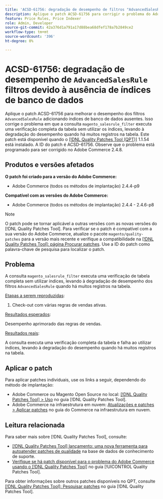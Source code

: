 ```yaml
---
title: 'ACSD-61756: degradação de desempenho de filtros "AdvancedSalesRule" devido à falta de índices de banco de dados'
description: Aplique o patch ACSD-61756 para corrigir o problema do Adobe Commerce em que a consulta "magento_salesrule_filter" executa uma verificação de tabela completa sem usar índices, resultando em degradação de desempenho ao manipular grandes volumes de registros. Este patch melhora o desempenho adicionando os índices de banco de dados ausentes para filtros "AdvancedSalesRule".
feature: Price Rules, Price Indexer
role: Admin, Developer
source-git-commit: 42a376d1a791a17d88bea68dfef178a7b2849ce2
workflow-type: tm+mt
source-wordcount: '396'
ht-degree: 0%

---
```


# ACSD-61756: degradação de desempenho de `AdvancedSalesRule` filtros devido à ausência de índices de banco de dados

Aplique o patch ACSD-61756 para melhorar o desempenho dos filtros `AdvancedSalesRule` adicionando índices de banco de dados ausentes. Isso corrige o problema em que a consulta `magento_salesrule_filter` executa uma verificação completa da tabela sem utilizar os índices, levando à degradação do desempenho quando há muitos registros na tabela. Este patch está disponível quando o [[!DNL Quality Patches Tool (QPT)]](https://experienceleague.adobe.com/en/docs/commerce-knowledge-base/kb/announcements/commerce-announcements/magento-quality-patches-released-new-tool-to-self-serve-quality-patches) 1.1.54 está instalado. A ID do patch é ACSD-61756. Observe que o problema está programado para ser corrigido no Adobe Commerce 2.4.8.

## Produtos e versões afetados

**O patch foi criado para a versão do Adobe Commerce:**

* Adobe Commerce (todos os métodos de implantação) 2.4.4-p9

**Compatível com as versões do Adobe Commerce:**

* Adobe Commerce (todos os métodos de implantação) 2.4.4 - 2.4.6-p8

>[!NOTE]
>
>O patch pode se tornar aplicável a outras versões com as novas versões do [!DNL Quality Patches Tool]. Para verificar se o patch é compatível com a sua versão do Adobe Commerce, atualize o pacote `magento/quality-patches` para a versão mais recente e verifique a compatibilidade na [[!DNL Quality Patches Tool]: página Procurar patches](https://experienceleague.adobe.com/tools/commerce-quality-patches/index.html). Use a ID do patch como palavra-chave de pesquisa para localizar o patch.

## Problema

A consulta `magento_salesrule_filter` executa uma verificação de tabela completa sem utilizar índices, levando à degradação de desempenho dos filtros `AdvancedSalesRule` quando há muitos registros na tabela.

<u>Etapas a serem reproduzidas</u>:

1. Check-out com várias regras de vendas ativas.

<u>Resultados esperados</u>:

Desempenho aprimorado das regras de vendas.

<u>Resultados reais</u>:

A consulta executa uma verificação completa da tabela e falha ao utilizar índices, levando à degradação do desempenho quando há muitos registros na tabela.

## Aplicar o patch

Para aplicar patches individuais, use os links a seguir, dependendo do método de implantação:

* Adobe Commerce ou Magento Open Source no local: [[!DNL Quality Patches Tool] > Uso](/help/tools/quality-patches-tool/usage.md) no guia [!DNL Quality Patches Tool].
* Adobe Commerce na infraestrutura em nuvem: [Atualizações e patches > Aplicar patches](https://experienceleague.adobe.com/docs/commerce-cloud-service/user-guide/develop/upgrade/apply-patches.html) no guia do Commerce na infraestrutura em nuvem.

## Leitura relacionada

Para saber mais sobre [!DNL Quality Patches Tool], consulte:

* [[!DNL Quality Patches Tool] lançamento: uma nova ferramenta para autoatender patches de qualidade](https://experienceleague.adobe.com/en/docs/commerce-knowledge-base/kb/announcements/commerce-announcements/magento-quality-patches-released-new-tool-to-self-serve-quality-patches) na base de dados de conhecimento de suporte.
* [Verifique se há patch disponível para o problema do Adobe Commerce usando o  [!DNL Quality Patches Tool]](/help/tools/quality-patches-tool/patches-available-in-qpt/check-patch-for-magento-issue-with-magento-quality-patches.md) no guia [!UICONTROL Quality Patches Tool].

Para obter informações sobre outros patches disponíveis no QPT, consulte [[!DNL Quality Patches Tool]: Pesquisar patches](https://experienceleague.adobe.com/tools/commerce-quality-patches/index.html) no guia [!DNL Quality Patches Tool].
